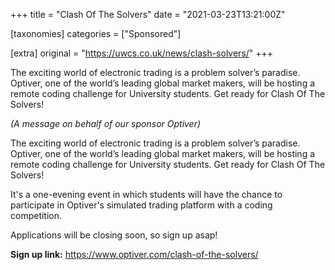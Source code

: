 +++
title = "Clash Of The Solvers"
date = "2021-03-23T13:21:00Z"

[taxonomies]
categories = ["Sponsored"]

[extra]
original = "https://uwcs.co.uk/news/clash-solvers/"
+++

<p> The exciting world of electronic trading is a problem solver’s paradise. Optiver, one of the world’s leading global market makers, will be hosting a remote coding challenge for University students. Get ready for Clash Of The Solvers! </p>

<!-- more -->

*(A message on behalf of our sponsor Optiver)*

The exciting world of electronic trading is a problem solver’s paradise. Optiver, one of the world’s leading global market makers, will be hosting a remote coding challenge for University students. Get ready for Clash Of The Solvers\!

It's a one-evening event in which students will have the chance to participate in Optiver's simulated trading platform with a coding competition.

Applications will be closing soon, so sign up asap\!

**Sign up link:** <https://www.optiver.com/clash-of-the-solvers/>

